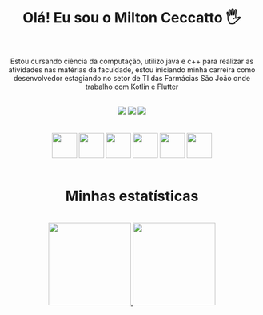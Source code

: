 <h1 align="center">Olá! Eu sou o Milton Ceccatto 🖐️</h1><br>

<p align="center" font-size="20">Estou cursando ciência da computação, utilizo java e c++ para realizar as atividades nas matérias da faculdade, estou iniciando minha carreira como desenvolvedor estagiando no setor de TI das Farmácias São João onde trabalho com Kotlin e Flutter</p><br>

<div align="center"> 
  <a href="https://instagram.com/mltcctt22?igshid=OGQ5ZDc2ODk2ZA==" target="_blank"><img src="https://img.shields.io/badge/-Instagram-%23E4405F?style=for-the-badge&logo=instagram&logoColor=white" target="_blank"></a>
  <a href = "mailto:mltcctt22@gmail.com"><img src="https://img.shields.io/badge/-Gmail-%23333?style=for-the-badge&logo=gmail&logoColor=white" target="_blank"></a>
  <a href="https://www.linkedin.com/in/milton-ceccatto-612b23195" target="_blank"><img src="https://img.shields.io/badge/-LinkedIn-%230077B5?style=for-the-badge&logo=linkedin&logoColor=white" target="_blank"></a>   
</div><br>

<div style="display: inline_block" align="center"><br>
  <img src="https://cdn.jsdelivr.net/gh/devicons/devicon/icons/dart/dart-original.svg"  width="50" heigth="50" />
  <img src="https://cdn.jsdelivr.net/gh/devicons/devicon/icons/java/java-original.svg" width="50" heigth="50"/>
  <img src="https://cdn.jsdelivr.net/gh/devicons/devicon/icons/cplusplus/cplusplus-original.svg" width="50" heigth="50"/>
  <img src="https://cdn.jsdelivr.net/gh/devicons/devicon/icons/kotlin/kotlin-original.svg" width="50" heigth="50"/>
  <img src="https://cdn.jsdelivr.net/gh/devicons/devicon/icons/flutter/flutter-original.svg" width="50" heigth="50"/>
 <img src="https://cdn.jsdelivr.net/gh/devicons/devicon/icons/mongodb/mongodb-original-wordmark.svg"  width="50" heigth="50" />
</div><br>

<h1  align="center">Minhas estatísticas</h1><br>

<div align="center">
  <a href="https://github.com/MiltonCeccatto">
  <img height="165em" src="https://github-readme-stats.vercel.app/api?username=MiltonCeccatto&show_icons=true&theme=radical&include_all_commits=true&count_private=true"/>
  <img height="165em" src="https://github-readme-stats.vercel.app/api/top-langs/?username=MiltonCeccatto&layout=compact&langs_count=7&theme=radical"/>
</div><br>
  

